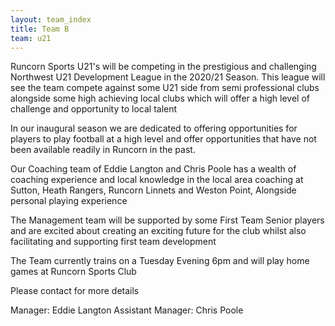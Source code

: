 ```yaml
---
layout: team_index
title: Team B
team: u21
---
```

Runcorn Sports U21's will be competing in the prestigious and challenging Northwest U21 Development League in the 2020/21 Season. This league will see the team compete against some U21 side from semi professional clubs alongside some high achieving local clubs which will offer a high level of challenge and opportunity to local talent

In our inaugural season we are dedicated to offering opportunities for players to play football at a high level and offer opportunities that have not been available readily in Runcorn in the past.

Our Coaching team of Eddie Langton and Chris Poole has a wealth of coaching experience and local knowledge in the local area coaching at Sutton, Heath Rangers, Runcorn Linnets and Weston Point, Alongside personal playing experience

The Management team will be supported by some First Team Senior players and are excited about creating an exciting future for the club whilst also facilitating and supporting first team development

The Team currently trains on a Tuesday Evening 6pm and will play home games at Runcorn Sports Club

Please contact for more details

Manager: Eddie Langton
Assistant Manager: Chris Poole